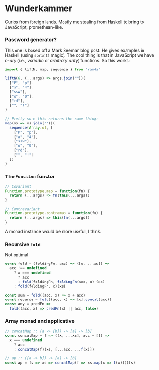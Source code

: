 # Wunderkammer

Curios from foreign lands. Mostly me stealing from Haskell to bring to JavaScript, promethean-like.

### Password generator?
This one is based off a Mark Seeman blog post.
He gives examples in Haskell (using `sprintf` magic).
The cool thing is that in JavaScript we have _n-ary_ (i.e., _variadic_ or _arbitrary arity_) functions. So this works:

```js
import { liftN, map, sequence } from "ramda"

liftN(6, (...args) => args.join(""))(
  ["P", "p"],
  ["a", "4"],
  ["ssw"],
  ["o", "0"],
  ["rd"],
  ["", "!"]
)

// Pretty sure this returns the same thing:
map(xs => xs.join(""))(
  sequence(Array.of, [
    ["P", "p"],
    ["a", "4"],
    ["ssw"],
    ["o", "0"],
    ["rd"],
    ["", "!"]
  ])
)
```

### The `Function` functor

```js
// Covariant
Function.prototype.map = function(fn) {
  return (...args) => fn(this(...args))
}

// Contravariant
Function.prototype.contramap = function(fn) {
  return (...args) => this(fn(...args))
}
```

A monad instance would be more useful, I think.

### Recursive `fold`

Not optimal

```js
const fold = (foldingFn, acc) => ([x, ...xs]) =>
  acc !== undefined
    ? x === undefined
      ? acc
      : fold(foldingFn, foldingFn(acc, x))(xs)
    : fold(foldingFn, x)(xs)

const sum = fold((acc, x) => x + acc)
const reverse = fold((acc, x) => [x].concat(acc))
const any = predFn =>
  fold((acc, x) => predFn(x) || acc, false)
```

### Array monad and applicative
```js
// concatMap :: (a -> [b]) -> [a] -> [b]
const concatMap = f => ([x, ...xs], acc = []) =>
  x === undefined
    ? acc
    : concatMap(f)(xs, [...acc, ...f(x)])

// ap :: ([a -> b]) -> [a] -> [b]
const ap = fs => xs => concatMap(f => xs.map(x => f(x)))(fs)
```
